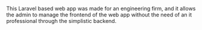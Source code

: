 This Laravel based web app was made for an engineering firm,
and it allows the admin to manage the frontend of the web app 
without the need of an it professional through the simplistic backend.
